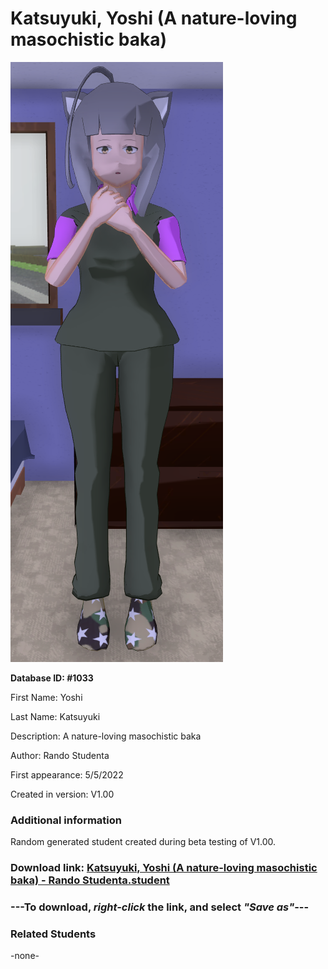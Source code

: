 # Katsuyuki, Yoshi (A nature-loving masochistic baka)

<img src="../../Files/Images/Katsuyuki, Yoshi (A nature-loving masochistic baka).png" title="Katsuyuki, Yoshi (A nature-loving masochistic baka) - Rando Studenta">

**Database ID: #1033**

First Name: Yoshi

Last Name: Katsuyuki

Description: A nature-loving masochistic baka

Author: Rando Studenta

First appearance: 5/5/2022

Created in version: V1.00

### Additional information

Random generated student created during beta testing of V1.00.

### Download link: <a href="https://raw.githubusercontent.com/Arbiter1223/Daigaku-Gurashi-Custom-Students/master/Files/Student%20Files/Katsuyuki%2C%20Yoshi%20(A%20nature-loving%20masochistic%20baka)%20-%20Rando%20Studenta.student">Katsuyuki, Yoshi (A nature-loving masochistic baka) - Rando Studenta.student</a>

### ---**To download, _right-click_ the link, and select _"Save as"_**---

### Related Students

-none-
